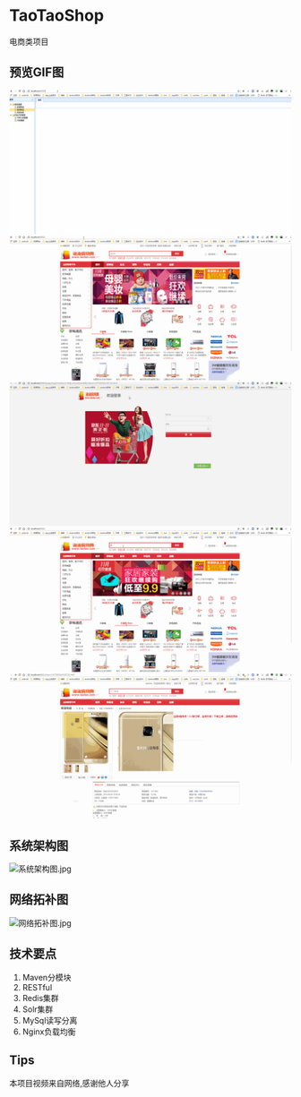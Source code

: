 # TaoTaoShop
电商类项目

## 预览GIF图
![后台管理系统](./gif/后台管理系统.gif)
![前台系统](./gif/前台系统.gif)
![单点登录系统](./gif/单点登录系统.gif)
![搜索系统](./gif/搜索系统.gif)
![订单系统](./gif/订单系统.gif)
## 系统架构图
![系统架构图.jpg](https://ooo.0o0.ooo/2016/11/07/5820a12c0a3ff.jpg)
## 网络拓补图
![网络拓补图.jpg](https://ooo.0o0.ooo/2016/11/07/5820a2bc0964e.jpg)

## 技术要点
1. Maven分模块
2. RESTful
3. Redis集群
4. Solr集群
5. MySql读写分离
6. Nginx负载均衡

## Tips
本项目视频来自网络,感谢他人分享 
